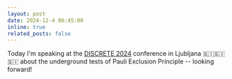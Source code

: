 ```yaml
---
layout: post
date: 2024-12-4 06:45:00
inline: true
related_posts: false
---
```

Today I'm speaking at the [DISCRETE 2024](https://indico.cern.ch/event/1395905/timetable/?view=standard) conference in Ljubljana 🇸🇮🇸🇮🇸🇮  about the underground tests of Pauli Exclusion Principle -- looking forward!